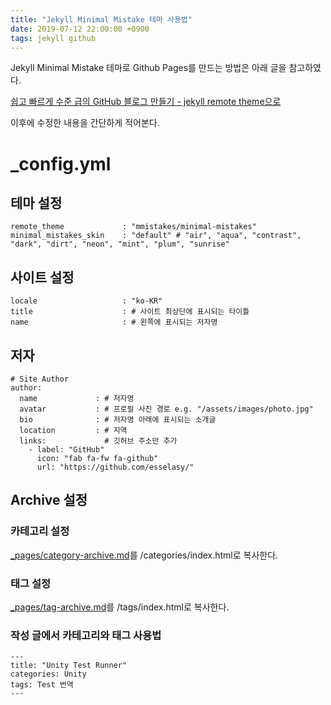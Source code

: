 ```yaml
---
title: "Jekyll Minimal Mistake 테마 사용법"
date: 2019-07-12 22:00:00 +0900
tags: jekyll github
---
```

Jekyll Minimal Mistake 테마로 Github Pages를 만드는 방법은 아래 글을 참고하였다.

[쉽고 빠르게 수준 급의 GitHub 블로그 만들기 - jekyll remote theme으로](https://dreamgonfly.github.io/2018/01/27/jekyll-remote-theme.html)

이후에 수정한 내용을 간단하게 적어본다.

# _config.yml
## 테마 설정
````
remote_theme             : "mmistakes/minimal-mistakes"
minimal_mistakes_skin    : "default" # "air", "aqua", "contrast", "dark", "dirt", "neon", "mint", "plum", "sunrise"
````

## 사이트 설정
````
locale                   : "ko-KR"
title                    : # 사이트 최상단에 표시되는 타이틀
name                     : # 왼쪽에 표시되는 저자명
````

## 저자
````
# Site Author
author:
  name             : # 저자명
  avatar           : # 프로필 사진 경로 e.g. "/assets/images/photo.jpg"
  bio              : # 저자명 아래에 표시되는 소개글
  location         : # 지역
  links:             # 깃허브 주소만 추가
    - label: "GitHub"
      icon: "fab fa-fw fa-github"
      url: "https://github.com/esselasy/"  
````

## Archive 설정
### 카테고리 설정
[_pages/category-archive.md](https://github.com/mmistakes/minimal-mistakes/blob/master/docs/_pages/category-archive.md)를 /categories/index.html로 복사한다.

### 태그 설정
[_pages/tag-archive.md](https://github.com/mmistakes/minimal-mistakes/blob/master/docs/_pages/tag-archive.md)를 /tags/index.html로 복사한다.

### 작성 글에서 카테고리와 태그 사용법
````
---
title: "Unity Test Runner"
categories: Unity
tags: Test 번역
---
````
